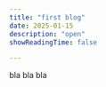 ```yaml
---
title: "first blog"
date: 2025-01-15
description: "open"
showReadingTime: false

---
```



bla bla bla
